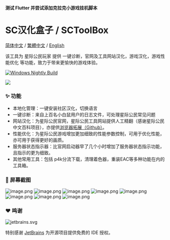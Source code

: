 #### 测试 Flutter 并尝试添加克拉克小游戏挂机脚本

# SC汉化盒子 / SCToolBox
 
[简体中文](https://github.com/StarCitizenToolBox/app/blob/main/README.md) / [繁體中文](https://github.com/StarCitizenToolBox/app/blob/main/README_zh-TW.md) / [English](https://github.com/StarCitizenToolBox/app/blob/main/README_en.md)

该工具为 星际公民玩家 提供 一键诊断，官网及工具网站汉化，游戏汉化，游戏性能优化 等功能，致力于带来更愉快的游戏体验。 

[![Windows Nightly Build](https://github.com/StarCitizenToolBox/app/actions/workflows/windows_nightly.yml/badge.svg)](https://github.com/StarCitizenToolBox/app/actions/workflows/windows_nightly.yml)

[![](https://get.microsoft.com/images/zh-cn%20dark.svg)](https://apps.microsoft.com/detail/9NF3SWFWNKL1?launch=true)

### ✨ 功能
- 本地化管理：一键安装社区汉化，切换语言
- 一键诊断：来自上百名小白鼠用户的日志文件，可处理星际公民常见问题
- 网站汉化：为星际公民官网，星际公民工具网站提供人工精翻（感谢星际公民中文百科项目），亦提供[浏览器拓展（Github）](https://github.com/xkeyC/StarCitizenBoxBrowserEx )。
- 性能优化：为星际公民游戏增加更加细致的性能参数控制，可用于优化性能，亦可用于获得更好的画质。
- 服务器状态指示器：比官网启动器早了几个小时增加了服务器状态指示功能，且指示的更为细致。
- 其他常用工具：包括 p4k分流下载，清理着色器，重装EAC等多种功能在内的工具箱。

### 📸 屏幕截图
![image.png](https://s2.loli.net/2024/05/06/kX2nxsCp3y71lo4.png)
![image.png](https://s2.loli.net/2024/05/06/LIxt6D3WjJeXh5r.png)
![image.png](https://s2.loli.net/2024/05/06/FDXgTIP9HaL5QiW.png)
![image.png](https://s2.loli.net/2024/05/06/q6tSos41xCEAIju.png)
![image.png](https://s2.loli.net/2024/05/06/JScI2sXTFea3tKY.png)
![image.png](https://s2.loli.net/2024/05/06/kMXZrAunSV48YhK.png)
![image.png](https://s2.loli.net/2024/05/06/CAvKrsXmtpRh8Iw.png)
![image.png](https://s2.loli.net/2024/05/06/ZnYy7XpM69rboWP.png)
### ❤️ 鸣谢
![jetbrains.svg](https://resources.jetbrains.com/storage/products/company/brand/logos/jb_beam.svg) 

特别感谢 [JetBrains](https://www.jetbrains.com/?from=SCToolbox) 为开源项目提供免费的 IDE 授权。
